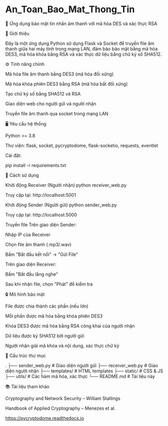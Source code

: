 # An_Toan_Bao_Mat_Thong_Tin
🔐 Ứng dụng bảo mật tin nhắn âm thanh với mã hóa DES và xác thực RSA

📝 Giới thiệu

Đây là một ứng dụng Python sử dụng Flask và Socket để truyền file âm thanh giữa hai máy tính trong mạng LAN, đảm bảo bảo mật bằng mã hóa DES3, mã hóa khóa bằng RSA và xác thực dữ liệu bằng chữ ký số SHA512.

⚙️ Tính năng chính

Mã hóa file âm thanh bằng DES3 (mã hóa đối xứng)

Mã hóa khóa phiên DES3 bằng RSA (mã hóa bất đối xứng)

Tạo chữ ký số bằng SHA512 và RSA

Giao diện web cho người gửi và người nhận

Truyền file âm thanh qua socket trong mạng LAN

🖥️ Yêu cầu hệ thống

Python >= 3.8

Thư viện: flask, socket, pycryptodome, flask-socketio, requests, eventlet

Cài đặt:

pip install -r requirements.txt

🚀 Cách sử dụng

Khởi động Receiver (Người nhận)
python receiver_web.py

Truy cập tại: http://localhost:5001

Khởi động Sender (Người gửi)
python sender_web.py

Truy cập tại: http://localhost:5000

Truyền file
Trên giao diện Sender:

Nhập IP của Receiver

Chọn file âm thanh (.mp3/.wav)

Bấm "Bắt đầu kết nối" → "Gửi File"

Trên giao diện Receiver:

Bấm "Bắt đầu lắng nghe"

Sau khi nhận file, chọn "Phát" để kiểm tra

🔒 Mô hình bảo mật

File được chia thành các phần (nếu lớn)

Mỗi phần được mã hóa bằng khóa phiên DES3

Khóa DES3 được mã hóa bằng RSA công khai của người nhận

Dữ liệu được ký SHA512 bởi người gửi

Người nhận giải mã khóa và nội dung, xác thực chữ ký

📁 Cấu trúc thư mục

. ├── sender_web.py # Giao diện người gửi ├── receiver_web.py # Giao diện người nhận ├── templates/ # HTML templates ├── static/ # CSS & JS ├── utils/ # Các hàm mã hóa, xác thực └── README.md # Tài liệu này

📚 Tài liệu tham khảo

Cryptography and Network Security – William Stallings

Handbook of Applied Cryptography – Menezes et al.

https://pycryptodome.readthedocs.io
